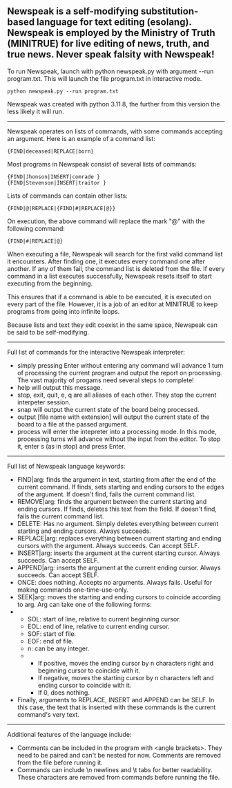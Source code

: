 ## Newspeak is a self-modifying substitution-based language for text editing (esolang). Newspeak is employed by the Ministry of Truth (MINITRUE) for live editing of news, truth, and true news. Never speak falsity with Newspeak!

To run Newspeak, launch with python newspeak.py with argument --run program.txt. This will launch the file program.txt in interactive mode.

`python newspeak.py --run program.txt`

Newspeak was created with python 3.11.8, the further from this version the less likely it will run.

-----

Newspeak operates on lists of commands, with some commands accepting an argument. Here is an example of a command list:

`{FIND|deceased|REPLACE|born}`

Most programs in Newspeak consist of several lists of commands:

```
{FIND|Jhonson|INSERT|comrade }
{FIND|Stevenson|INSERT|traitor }
```

Lists of commands can contain other lists:

`{FIND|@|REPLACE|{FIND|#|REPLACE|@}}`

On execution, the above command will replace the mark "@" with the following command:

`{FIND|#|REPLACE|@}`

When executing a file, Newspeak will search for the first valid command list it encounters. After finding one, it executes every command one after another. If any of them fail, the command list is deleted from the file. If every command in a list executes successfully, Newspeak resets itself to start executing from the beginning.

This ensures that if a command is able to be executed, it is executed on every part of the file. However, it is a job of an editor at MINITRUE to keep programs from going into infinite loops.

Because lists and text they edit coexist in the same space, Newspeak can be said to be self-modifying. 

------

Full list of commands for the interactive Newspeak interpreter:
 - simply pressing Enter without entering any command will advance 1 turn of processing the current program and output the report on processing. The vast majority of progams need several steps to complete!
 - help will output this message.
 - stop, exit, quit, e, q are all aliases of each other. They stop the current interpeter session.
 - snap will output the current state of the board being processed.
 - output [file name with extension] will output the current state of the board to a file at the passed argument.
 - process will enter the intepreter into a processing mode. In this mode, processing turns will advance without the input from the editor. To stop it, enter s (as in stop) and press Enter.

------

Full list of Newspeak language keywords:
 - FIND|arg: finds the argument in text, starting from after the end of the current command. If finds, sets starting and ending cursors to the edges of the argument. If doesn't find, fails the current command list.
 - REMOVE|arg: finds the argument between the current starting and ending cursors. If finds, deletes this text from the field. If doesn't find, fails the current command list.
 - DELETE: Has no argument. Simply deletes everything between current starting and ending cursors. Always succeeds.
 - REPLACE|arg: replaces everything between current starting and ending cursors with the argument. Always succeeds. Can accept SELF.
 - INSERT|arg: inserts the argument at the current starting cursor. Always succeeds. Can accept SELF.
 - APPEND|arg: inserts the argument at the current ending cursor. Always succeeds. Can accept SELF.
 - ONCE: does nothing. Accepts no arguments. Always fails. Useful for making commands one-time-use-only.
 - SEEK|arg: moves the starting and ending cursors to coincide according to arg. Arg can take one of the following forms:
 - - SOL: start of line, relative to current beginning cursor.
   - EOL: end of line, relative to current ending cursor.
   - SOF: start of file.
   - EOF: end of file.
   - n: can be any integer.
   - - If positive, moves the ending cursor by n characters right and beginning cursor to coincide with it.
     - If negative, moves the starting cursor by n characters left and ending cursor to coincide with it.
     - If 0, does nothing.
 - Finally, arguments to REPLACE, INSERT and APPEND can be SELF. In this case, the text that is inserted with these commands is the current command's very text.

-------

Additional features of the language include:
 - Comments can be included in the program with \<angle brackets\>. They need to be paired and can't be nested for now. Comments are removed from the file before running it.
 - Commands can include \\n newlines and \\t tabs for better readability. These characters are removed from commands before running the file.

